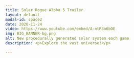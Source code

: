 ```yaml
---
title: Solar Rogue Alpha 5 Trailer
layout: default
modal-id: space2
date: 2020-11-24
video: https://www.youtube.com/embed/A-ntR3o6bOE
img: BIG_BANNER-bg.png
alt: New procedurally generated solar system each game
description: <p>Explore the vast universe!</p>

---
```

